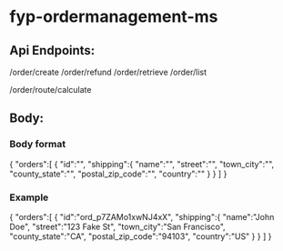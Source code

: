 # fyp-ordermanagement-ms

## Api Endpoints:

/order/create
/order/refund
/order/retrieve
/order/list

/order/route/calculate



## Body:

### Body format

{
   "orders":[
      {
         "id":"",
         "shipping":{
            "name":"",
            "street":"",
            "town_city":"",
            "county_state":"",
            "postal_zip_code":"",
            "country":""
         }
      }
   ]
}

### Example

{
   "orders":[
      {
         "id":"ord_p7ZAMo1xwNJ4xX",
         "shipping":{
            "name":"John Doe",
            "street":"123 Fake St",
            "town_city":"San Francisco",
            "county_state":"CA",
            "postal_zip_code":"94103",
            "country":"US"
         }
      }
   ]
}